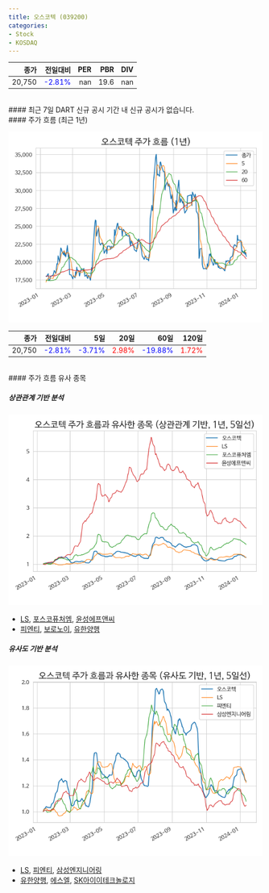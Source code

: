```yaml
---
title: 오스코텍 (039200)
categories:
- Stock
- KOSDAQ
---
```


|종가|전일대비|PER|PBR|DIV|
|---:|-------:|--:|--:|--:|
|20,750|<span style="color: blue">-2.81%</span>|nan|19.6|nan|

<!-- more -->

<br>
#### 최근 7일 DART 신규 공시
기간 내 신규 공시가 없습니다.

<br>
#### 주가 흐름 (최근 1년)

![039200](/assets/images/stock/039200.png)

|종가|전일대비|5일|20일|60일|120일|
|---:|-------:|--:|---:|---:|----:|
|20,750|<span style="color: blue">-2.81%</span>|<span style="color: blue">-3.71%</span>|<span style="color: red">2.98%</span>|<span style="color: blue">-19.88%</span>|<span style="color: red">1.72%</span>|

<br>
#### 주가 흐름 유사 종목

##### 상관관계 기반 분석

![039200](/assets/images/stock/039200_corr.png)
- [LS](/006260/), [포스코퓨처엠](/003670/), [윤성에프앤씨](/372170/)
- [피엔티](/137400/), [보로노이](/310210/), [유한양행](/000100/)

##### 유사도 기반 분석

![039200](/assets/images/stock/039200_sim.png)
- [LS](/006260/), [피엔티](/137400/), [삼성엔지니어링](/028050/)
- [유한양행](/000100/), [에스엘](/005850/), [SK아이이테크놀로지](/361610/)